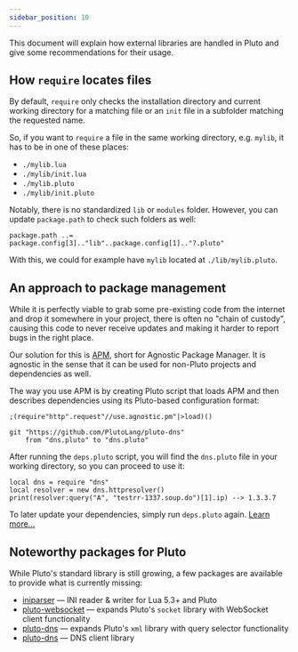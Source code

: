 ```yaml
---
sidebar_position: 10
---
```


This document will explain how external libraries are handled in Pluto and give some recommendations for their usage.

## How `require` locates files

By default, `require` only checks the installation directory and current working directory for a matching file or an `init` file in a subfolder matching the requested name.

So, if you want to `require` a file in the same working directory, e.g. `mylib`, it has to be in one of these places:
- `./mylib.lua`
- `./mylib/init.lua`
- `./mylib.pluto`
- `./mylib/init.pluto`

Notably, there is no standardized `lib` or `modules` folder. However, you can update `package.path` to check such folders as well:
```pluto norun
package.path ..= package.config[3].."lib"..package.config[1].."?.pluto"
```
With this, we could for example have `mylib` located at `./lib/mylib.pluto`.

## An approach to package management

While it is perfectly viable to grab some pre-existing code from the internet and drop it somewhere in your project, there is often no "chain of custody", causing this code to never receive updates and making it harder to report bugs in the right place.

Our solution for this is [APM](https://github.com/PlutoLang/apm#readme), short for Agnostic Package Manager. It is agnostic in the sense that it can be used for non-Pluto projects and dependencies as well.

The way you use APM is by creating Pluto script that loads APM and then describes dependencies using its Pluto-based configuration format:
```pluto norun title="deps.pluto"
;(require"http".request"//use.agnostic.pm"|>load)()

git "https://github.com/PlutoLang/pluto-dns"
    from "dns.pluto" to "dns.pluto"
```
After running the `deps.pluto` script, you will find the `dns.pluto` file in your working directory, so you can proceed to use it:
```pluto norun title="index.pluto"
local dns = require "dns"
local resolver = new dns.httpresolver()
print(resolver:query("A", "testrr-1337.soup.do")[1].ip) --> 1.3.3.7
```
To later update your dependencies, simply run `deps.pluto` again. [Learn more...](https://github.com/PlutoLang/apm#readme)

## Noteworthy packages for Pluto

While Pluto's standard library is still growing, a few packages are available to provide what is currently missing:
- [iniparser](https://github.com/calamity-inc/iniparser) — INI reader & writer for Lua 5.3+ and Pluto
- [pluto-websocket](https://github.com/PlutoLang/pluto-websocket) — expands Pluto's `socket` library with WebSocket client functionality
- [pluto-dns](https://github.com/PlutoLang/pluto-query) — expands Pluto's `xml` library with query selector functionality
- [pluto-dns](https://github.com/PlutoLang/pluto-dns) — DNS client library
